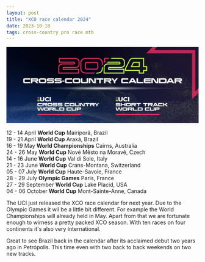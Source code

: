 ```yaml
---
layout: post
title: "XCO race calendar 2024"
date: 2023-10-18
tags: cross-country pro race mtb
---
```


![UCI MTB World Series](/assets/xco-calendar-2024.jpg)

12 - 14 April **World Cup** Mairiporã, Brazil  
19 - 21 April **World Cup** Araxá, Brazil  
16 - 19 May **World Championships** Cairns, Australia  
24 - 26 May **World Cup** Nové Město na Moravě, Czech  
14 - 16 June **World Cup** Val di Sole, Italy  
21 - 23 June **World Cup** Crans-Montana, Switzerland  
05 - 07 July **World Cup** Haute-Savoie, France  
28 - 29 July **Olympic Games** Paris, France  
27 - 29 September **World Cup** Lake Placid, USA  
04 - 06 October **World Cup** Mont-Sainte-Anne, Canada

The UCI just released the XCO race calendar for next year. Due to the Olympic Games it wil be a little bit different. For example the World Championships will already held in May. Apart from that we are fortunate enough to wirness a pretty packed XCO season. With ten races on four continents it's also very international.

Great to see Brazil back in the calendar after its acclaimed debut two years ago in Petrópolis. This time even with two back to back weekends on two new tracks.
